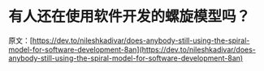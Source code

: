 # 有人还在使用软件开发的螺旋模型吗？

原文：[https://dev.to/nileshkadivar/does-anybody-still-using-the-spiral-model-for-software-development-8an](https://dev.to/nileshkadivar/does-anybody-still-using-the-spiral-model-for-software-development-8an)